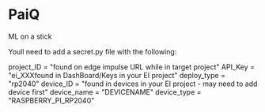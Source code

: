 # PaiQ
ML on a stick

Youll need to add a secret.py file with the following:

project_ID = "found on edge impulse URL while in target project"
API_Key = "ei_XXXfound in DashBoard/Keys in your EI project"
deploy_type = "rp2040"
device_ID = "found in devices in your EI project - may need to add device first"
device_name = "DEVICENAME"
device_type = "RASPBERRY_PI_RP2040"
